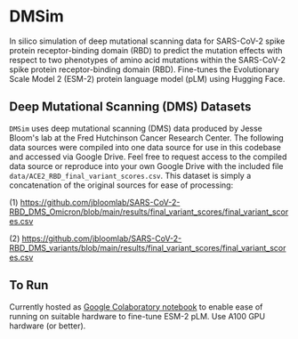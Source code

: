 # DMSim
In silico simulation of deep mutational scanning data for SARS-CoV-2 spike protein receptor-binding domain (RBD) to predict the mutation effects with respect to two phenotypes of amino acid mutations within the SARS-CoV-2 spike protein receptor-binding domain (RBD). Fine-tunes the Evolutionary Scale Model 2 (ESM-2) protein language model (pLM) using Hugging Face.

## Deep Mutational Scanning (DMS) Datasets
`DMSim` uses deep mutational scanning (DMS) data produced by Jesse Bloom's lab at the Fred Hutchinson Cancer Research Center. The following data sources were compiled into one data source for use in this codebase and accessed via Google Drive. Feel free to request access to the compiled data source or reproduce into your own Google Drive with the included file `data/ACE2_RBD_final_variant_scores.csv`. This dataset is simply a concatenation of the original sources for ease of processing:

(1) https://github.com/jbloomlab/SARS-CoV-2-RBD_DMS_Omicron/blob/main/results/final_variant_scores/final_variant_scores.csv

(2) https://github.com/jbloomlab/SARS-CoV-2-RBD_DMS_variants/blob/main/results/final_variant_scores/final_variant_scores.csv

## To Run
Currently hosted as [Google Colaboratory notebook](https://colab.research.google.com/drive/1h8CN3szut_nN9pz4MneRsE5KMf1FvwLa) to enable ease of running on suitable hardware to fine-tune ESM-2 pLM. Use A100 GPU hardware (or better).
